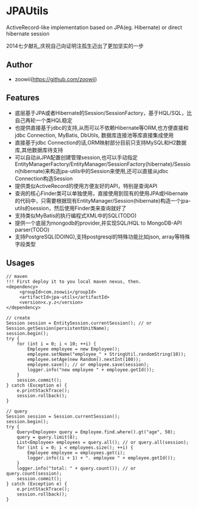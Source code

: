 JPAUtils
=====

ActiveRecord-like implementation based on JPA(eg. Hibernate) or direct hibernate session

2014七夕献礼,庆祝自己向证明注孤生迈出了更加坚实的一步

## Author

* zoowii(https://github.com/zoowii)

## Features

* 底层基于JPA或者Hibernate的Session/SessionFactory，基于HQL/SQL，比自己再轮一个类HQL稳定
* 也提供直接基于jdbc的支持,从而可以不依赖Hibernate等ORM,也方便直接和jdbc Connection, MyBatis, DbUtils, 数据库连接池等库直接集成使用
* 直接基于jdbc Connection的话,ORM映射部分目前只支持MySQL和H2数据库,其他数据库待支持
* 可以自动从JPA配置创建管理session,也可以手动指定EntityManagerFactory/EntityManager/SessionFactory(hibernate)/Session(hibernate)来构造jpa-utils中的Session来使用,还可以直接从jdbc Connection构造Session
* 提供类似ActiveRecord的使用方便友好的API，特别是查询API
* 查询的核心Finder类可以单独使用，直接使用到现有的使用JPA或Hibernate的代码中，只需要根据现有EntityManager/Session(hibernate)构造一个jpa-utils的session，然后使用Finder类来查询就好了
* 支持类似MyBatis的执行编程式XML中的SQL(TODO)
* 提供一个底层为mongodb的provider,并实现SQL/HQL to MongoDB-API parser(TODO)
* 支持PostgreSQL(DOING),支持postgresql的特殊功能比如json, array等特殊字段类型

## Usages

    // maven
    !!! First deploy it to you local maven nexus, then.
    <dependency>
         <groupId>com.zoowii</groupId>
         <artifactId>jpa-utils</artifactId>
         <version>x.y.z</version>
    </dependency>

    // create
    Session session = EntitySession.currentSession(); // or Session.getSession(persistentUnitName);
    session.begin();
    try {
        for (int i = 0; i < 10; ++i) {
            Employee employee = new Employee();
            employee.setName("employee_" + StringUtil.randomString(10));
            employee.setAge(new Random().nextInt(100));
            employee.save(); // or employee.save(session);
            logger.info("new employee " + employee.getId());
        }
        session.commit();
    } catch (Exception e) {
        e.printStackTrace();
        session.rollback();
    }

    // query
    Session session = Session.currentSession();
    session.begin();
    try {
        Query<Employee> query = Employee.find.where().gt("age", 50);
        query = query.limit(8);
        List<Employee> employees = query.all(); // or query.all(session);
        for (int i = 0; i < employees.size(); ++i) {
            Employee employee = employees.get(i);
            logger.info((i + 1) + ". employee " + employee.getId());
        }
        logger.info("total: " + query.count()); // or query.count(session);
        session.commit();
    } catch (Exception e) {
        e.printStackTrace();
        session.rollback();
    }
